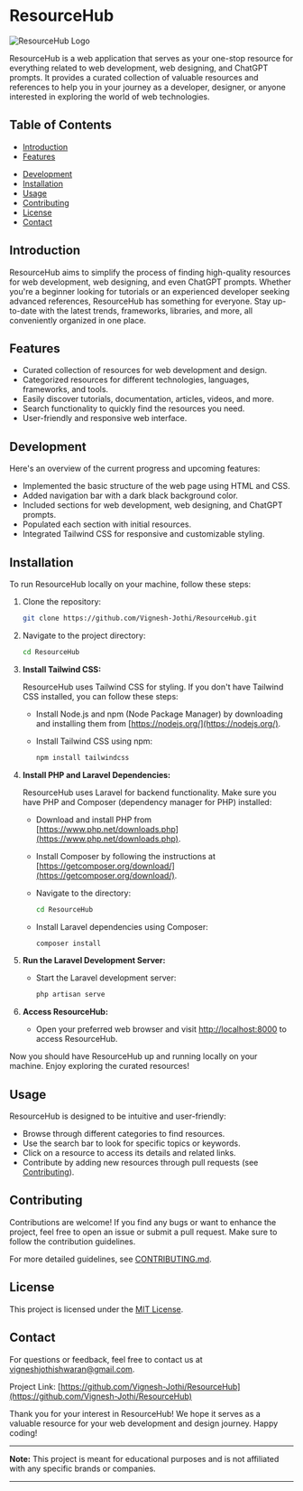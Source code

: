# ResourceHub

![ResourceHub Logo](https://github.com/Vignesh-Jothi/ResourceHub/assets/87015660/fa9cfaa2-7186-4223-a76f-0700843b9e76)


ResourceHub is a web application that serves as your one-stop resource for everything related to web development, web designing, and ChatGPT prompts. 
It provides a curated collection of valuable resources and references to help you in your journey as a developer, designer, or anyone interested in exploring the world of web technologies.

## Table of Contents

- [Introduction](#introduction)
- [Features](#features)
<!-- [Demo](#demo) -->
- [Development](#development)
- [Installation](#installation)
- [Usage](#usage)
- [Contributing](#contributing)
- [License](#license)
- [Contact](#contact)

## Introduction

ResourceHub aims to simplify the process of finding high-quality resources for web development, 
web designing, and even ChatGPT prompts. Whether you're a beginner looking for tutorials or an experienced developer seeking advanced references, 
ResourceHub has something for everyone. Stay up-to-date with the latest trends, frameworks, libraries, and more, all conveniently organized in one place.

## Features

- Curated collection of resources for web development and design.
- Categorized resources for different technologies, languages, frameworks, and tools.
- Easily discover tutorials, documentation, articles, videos, and more.
- Search functionality to quickly find the resources you need.
- User-friendly and responsive web interface.

<!-- ## Demo -->

<!-- Check out the live demo of ResourceHub at [](). -->
<!-- Currently under active development -->

## Development

Here's an overview of the current progress and upcoming features:

- Implemented the basic structure of the web page using HTML and CSS.
- Added navigation bar with a dark black background color.
- Included sections for web development, web designing, and ChatGPT prompts.
- Populated each section with initial resources.
- Integrated Tailwind CSS for responsive and customizable styling.

## Installation

To run ResourceHub locally on your machine, follow these steps:

1. Clone the repository:

   ```bash
   git clone https://github.com/Vignesh-Jothi/ResourceHub.git
   ```

2. Navigate to the project directory:

   ```bash
   cd ResourceHub
   ```

3. **Install Tailwind CSS:**

   ResourceHub uses Tailwind CSS for styling. If you don't have Tailwind CSS installed, you can follow these steps:

   - Install Node.js and npm (Node Package Manager) by downloading and installing them from [https://nodejs.org/](https://nodejs.org/).
   - Install Tailwind CSS using npm:

     ```bash
     npm install tailwindcss
     ```


4. **Install PHP and Laravel Dependencies:**

   ResourceHub uses Laravel for backend functionality. Make sure you have PHP and Composer (dependency manager for PHP) installed:

   - Download and install PHP from [https://www.php.net/downloads.php](https://www.php.net/downloads.php).
   - Install Composer by following the instructions at [https://getcomposer.org/download/](https://getcomposer.org/download/).

   - Navigate to the directory:

     ```bash
     cd ResourceHub
     ```

   - Install Laravel dependencies using Composer:

     ```bash
     composer install
     ```

5. **Run the Laravel Development Server:**

   - Start the Laravel development server:

     ```bash
     php artisan serve
     ```

6. **Access ResourceHub:**

   - Open your preferred web browser and visit [http://localhost:8000](http://localhost:8000) to access ResourceHub.

Now you should have ResourceHub up and running locally on your machine. Enjoy exploring the curated resources!



## Usage

ResourceHub is designed to be intuitive and user-friendly:

- Browse through different categories to find resources.
- Use the search bar to look for specific topics or keywords.
- Click on a resource to access its details and related links.
- Contribute by adding new resources through pull requests (see [Contributing](#contributing)).

## Contributing

Contributions are welcome! If you find any bugs or want to enhance the project, feel free to open an issue or submit a pull request. Make sure to follow the contribution guidelines.

For more detailed guidelines, see [CONTRIBUTING.md](CONTRIBUTING.md).

## License

This project is licensed under the [MIT License](LICENSE).

## Contact

For questions or feedback, feel free to contact us at [vigneshjothishwaran@gmail.com](mailto:vigneshjothishwaran@gmail.com).

Project Link: [https://github.com/Vignesh-Jothi/ResourceHub](https://github.com/Vignesh-Jothi/ResourceHub)

Thank you for your interest in ResourceHub! We hope it serves as a valuable resource for your web development and design journey. Happy coding!

---

**Note:** This project is meant for educational purposes and is not affiliated with any specific brands or companies.

---
